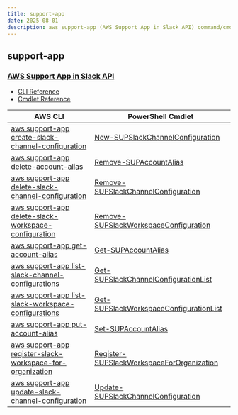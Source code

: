 ```yaml
---
title: support-app
date: 2025-08-01
description: aws support-app (AWS Support App in Slack API) command/cmdlet list.
---
```


## support-app

### [AWS Support App in Slack API](https://aws.amazon.com/premiumsupport/)

* [CLI Reference](https://awscli.amazonaws.com/v2/documentation/api/latest/reference/support-app/index.html)
* [Cmdlet Reference](https://docs.aws.amazon.com/powershell/latest/reference/items/SupportApp_cmdlets.html)

|AWS CLI|PowerShell Cmdlet|
|----|----|
|[aws support-app create-slack-channel-configuration](https://awscli.amazonaws.com/v2/documentation/api/latest/reference/support-app/create-slack-channel-configuration.html)|[New-SUPSlackChannelConfiguration](https://docs.aws.amazon.com/powershell/latest/reference/items/New-SUPSlackChannelConfiguration.html)|
|[aws support-app delete-account-alias](https://awscli.amazonaws.com/v2/documentation/api/latest/reference/support-app/delete-account-alias.html)|[Remove-SUPAccountAlias](https://docs.aws.amazon.com/powershell/latest/reference/items/Remove-SUPAccountAlias.html)|
|[aws support-app delete-slack-channel-configuration](https://awscli.amazonaws.com/v2/documentation/api/latest/reference/support-app/delete-slack-channel-configuration.html)|[Remove-SUPSlackChannelConfiguration](https://docs.aws.amazon.com/powershell/latest/reference/items/Remove-SUPSlackChannelConfiguration.html)|
|[aws support-app delete-slack-workspace-configuration](https://awscli.amazonaws.com/v2/documentation/api/latest/reference/support-app/delete-slack-workspace-configuration.html)|[Remove-SUPSlackWorkspaceConfiguration](https://docs.aws.amazon.com/powershell/latest/reference/items/Remove-SUPSlackWorkspaceConfiguration.html)|
|[aws support-app get-account-alias](https://awscli.amazonaws.com/v2/documentation/api/latest/reference/support-app/get-account-alias.html)|[Get-SUPAccountAlias](https://docs.aws.amazon.com/powershell/latest/reference/items/Get-SUPAccountAlias.html)|
|[aws support-app list-slack-channel-configurations](https://awscli.amazonaws.com/v2/documentation/api/latest/reference/support-app/list-slack-channel-configurations.html)|[Get-SUPSlackChannelConfigurationList](https://docs.aws.amazon.com/powershell/latest/reference/items/Get-SUPSlackChannelConfigurationList.html)|
|[aws support-app list-slack-workspace-configurations](https://awscli.amazonaws.com/v2/documentation/api/latest/reference/support-app/list-slack-workspace-configurations.html)|[Get-SUPSlackWorkspaceConfigurationList](https://docs.aws.amazon.com/powershell/latest/reference/items/Get-SUPSlackWorkspaceConfigurationList.html)|
|[aws support-app put-account-alias](https://awscli.amazonaws.com/v2/documentation/api/latest/reference/support-app/put-account-alias.html)|[Set-SUPAccountAlias](https://docs.aws.amazon.com/powershell/latest/reference/items/Set-SUPAccountAlias.html)|
|[aws support-app register-slack-workspace-for-organization](https://awscli.amazonaws.com/v2/documentation/api/latest/reference/support-app/register-slack-workspace-for-organization.html)|[Register-SUPSlackWorkspaceForOrganization](https://docs.aws.amazon.com/powershell/latest/reference/items/Register-SUPSlackWorkspaceForOrganization.html)|
|[aws support-app update-slack-channel-configuration](https://awscli.amazonaws.com/v2/documentation/api/latest/reference/support-app/update-slack-channel-configuration.html)|[Update-SUPSlackChannelConfiguration](https://docs.aws.amazon.com/powershell/latest/reference/items/Update-SUPSlackChannelConfiguration.html)|

